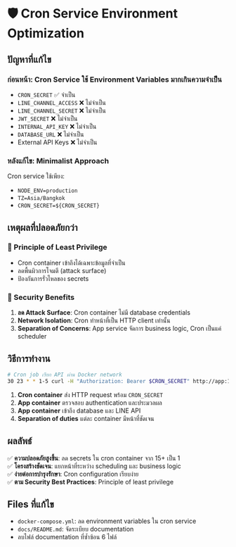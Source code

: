 # 🛡️ Cron Service Environment Optimization

## ปัญหาที่แก้ไข

### ก่อนหน้า: Cron Service ใช้ Environment Variables มากเกินความจำเป็น
- `CRON_SECRET` ✅ จำเป็น
- `LINE_CHANNEL_ACCESS` ❌ ไม่จำเป็น 
- `LINE_CHANNEL_SECRET` ❌ ไม่จำเป็น
- `JWT_SECRET` ❌ ไม่จำเป็น
- `INTERNAL_API_KEY` ❌ ไม่จำเป็น
- `DATABASE_URL` ❌ ไม่จำเป็น
- External API Keys ❌ ไม่จำเป็น

### หลังแก้ไข: Minimalist Approach
Cron service ใช้เพียง:
- `NODE_ENV=production`
- `TZ=Asia/Bangkok`  
- `CRON_SECRET=${CRON_SECRET}`

## เหตุผลที่ปลอดภัยกว่า

### 🔐 Principle of Least Privilege
- Cron container เข้าถึงได้เฉพาะข้อมูลที่จำเป็น
- ลดพื้นผิวการโจมตี (attack surface)
- ป้องกันการรั่วไหลของ secrets

### 🚀 Security Benefits
1. **ลด Attack Surface**: Cron container ไม่มี database credentials
2. **Network Isolation**: Cron ทำหน้าที่เป็น HTTP client เท่านั้น
3. **Separation of Concerns**: App service จัดการ business logic, Cron เป็นแค่ scheduler

## วิธีการทำงาน

```bash
# Cron job เรียก API ผ่าน Docker network
30 23 * * 1-5 curl -H "Authorization: Bearer $CRON_SECRET" http://app:12914/api/cron/checkout-reminder
```

1. **Cron container** ส่ง HTTP request พร้อม `CRON_SECRET`
2. **App container** ตรวจสอบ authentication และประมวลผล
3. **App container** เข้าถึง database และ LINE API
4. **Separation of duties** แต่ละ container มีหน้าที่ชัดเจน

## ผลลัพธ์

✅ **ความปลอดภัยสูงขึ้น**: ลด secrets ใน cron container จาก 15+ เป็น 1  
✅ **โครงสร้างชัดเจน**: แยกหน้าที่ระหว่าง scheduling และ business logic  
✅ **ง่ายต่อการบำรุงรักษา**: Cron configuration เรียบง่าย  
✅ **ตาม Security Best Practices**: Principle of least privilege

## Files ที่แก้ไข

- `docker-compose.yml`: ลด environment variables ใน cron service
- `docs/README.md`: จัดระเบียบ documentation  
- ลบไฟล์ documentation ที่ซ้ำซ้อน 6 ไฟล์
